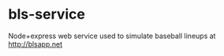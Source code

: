 bls-service
===========

Node+express web service used to simulate baseball lineups at http://blsapp.net
